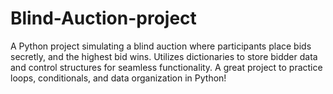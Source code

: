 # Blind-Auction-project

A Python project simulating a blind auction where participants place bids secretly, and the highest bid wins. Utilizes dictionaries to store bidder data and control structures for seamless functionality. A great project to practice loops, conditionals, and data organization in Python!
